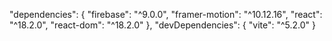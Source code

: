 "dependencies": {
  "firebase": "^9.0.0",
  "framer-motion": "^10.12.16",
  "react": "^18.2.0",
  "react-dom": "^18.2.0"
},
"devDependencies": {
  "vite": "^5.2.0"
}


